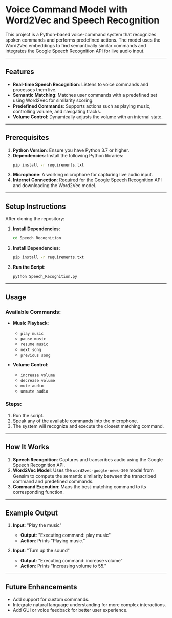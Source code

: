 # Voice Command Model with Word2Vec and Speech Recognition

This project is a Python-based voice-command system that recognizes spoken commands and performs predefined actions. The model uses the Word2Vec embeddings to find semantically similar commands and integrates the Google Speech Recognition API for live audio input.

---

## Features

- **Real-time Speech Recognition**: Listens to voice commands and processes them live.
- **Semantic Matching**: Matches user commands with a predefined set using Word2Vec for similarity scoring.
- **Predefined Commands**: Supports actions such as playing music, controlling volume, and navigating tracks.
- **Volume Control**: Dynamically adjusts the volume with an internal state.

---

## Prerequisites

1. **Python Version**: Ensure you have Python 3.7 or higher.
2. **Dependencies**: Install the following Python libraries:
   ```bash
   pip install -r requirements.txt
   ```
3. **Microphone**: A working microphone for capturing live audio input.
4. **Internet Connection**: Required for the Google Speech Recognition API and downloading the Word2Vec model.

---

## Setup Instructions

After cloning the repository:
1. **Install Dependencies**:
   ```bash
   cd Speech_Recognition
   ```
2. **Install Dependencies**:
   ```bash
   pip install -r requirements.txt
   ```

3. **Run the Script**:
   ```bash
   python Speech_Recognition.py
   ```

---

## Usage

### Available Commands:
- **Music Playback**:
  - `play music`
  - `pause music`
  - `resume music`
  - `next song`
  - `previous song`

- **Volume Control**:
  - `increase volume`
  - `decrease volume`
  - `mute audio`
  - `unmute audio`

### Steps:
1. Run the script.
2. Speak any of the available commands into the microphone.
3. The system will recognize and execute the closest matching command.

---

## How It Works

1. **Speech Recognition**: Captures and transcribes audio using the Google Speech Recognition API.
2. **Word2Vec Model**: Uses the `word2vec-google-news-300` model from Gensim to compute the semantic similarity between the transcribed command and predefined commands.
3. **Command Execution**: Maps the best-matching command to its corresponding function.

---

## Example Output

1. **Input**: "Play the music"
   - **Output**: "Executing command: play music"
   - **Action**: Prints "Playing music."

2. **Input**: "Turn up the sound"
   - **Output**: "Executing command: increase volume"
   - **Action**: Prints "Increasing volume to 55."

---

## Future Enhancements

- Add support for custom commands.
- Integrate natural language understanding for more complex interactions.
- Add GUI or voice feedback for better user experience.
